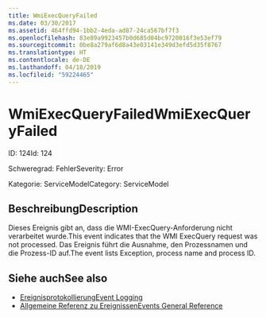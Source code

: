 ```yaml
---
title: WmiExecQueryFailed
ms.date: 03/30/2017
ms.assetid: 464ffd94-1bb2-4eda-ad87-24ca567bf7f3
ms.openlocfilehash: 83e89a9923457b0d685d04bc9720016f3e53ef79
ms.sourcegitcommit: 0be8a279af6d8a43e03141e349d3efd5d35f8767
ms.translationtype: HT
ms.contentlocale: de-DE
ms.lasthandoff: 04/18/2019
ms.locfileid: "59224465"
---
```

# <a name="wmiexecqueryfailed"></a><span data-ttu-id="583dd-102">WmiExecQueryFailed</span><span class="sxs-lookup"><span data-stu-id="583dd-102">WmiExecQueryFailed</span></span>
<span data-ttu-id="583dd-103">ID: 124</span><span class="sxs-lookup"><span data-stu-id="583dd-103">Id: 124</span></span>  
  
 <span data-ttu-id="583dd-104">Schweregrad: Fehler</span><span class="sxs-lookup"><span data-stu-id="583dd-104">Severity: Error</span></span>  
  
 <span data-ttu-id="583dd-105">Kategorie: ServiceModel</span><span class="sxs-lookup"><span data-stu-id="583dd-105">Category: ServiceModel</span></span>  
  
## <a name="description"></a><span data-ttu-id="583dd-106">Beschreibung</span><span class="sxs-lookup"><span data-stu-id="583dd-106">Description</span></span>  
 <span data-ttu-id="583dd-107">Dieses Ereignis gibt an, dass die WMI-ExecQuery-Anforderung nicht verarbeitet wurde.</span><span class="sxs-lookup"><span data-stu-id="583dd-107">This event indicates that the WMI ExecQuery request was not processed.</span></span> <span data-ttu-id="583dd-108">Das Ereignis führt die Ausnahme, den Prozessnamen und die Prozess-ID auf.</span><span class="sxs-lookup"><span data-stu-id="583dd-108">The event lists Exception, process name and process ID.</span></span>  
  
## <a name="see-also"></a><span data-ttu-id="583dd-109">Siehe auch</span><span class="sxs-lookup"><span data-stu-id="583dd-109">See also</span></span>

- [<span data-ttu-id="583dd-110">Ereignisprotokollierung</span><span class="sxs-lookup"><span data-stu-id="583dd-110">Event Logging</span></span>](../../../../../docs/framework/wcf/diagnostics/event-logging/index.md)
- [<span data-ttu-id="583dd-111">Allgemeine Referenz zu Ereignissen</span><span class="sxs-lookup"><span data-stu-id="583dd-111">Events General Reference</span></span>](../../../../../docs/framework/wcf/diagnostics/event-logging/events-general-reference.md)
